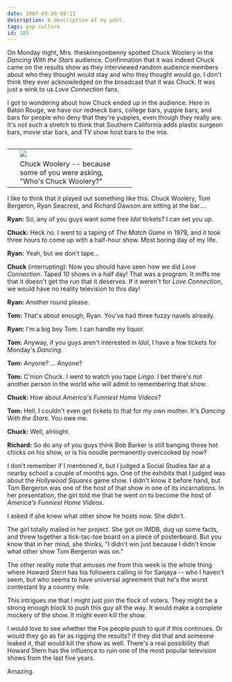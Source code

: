 ```yaml
---
date: 2007-03-30 08:13
description: A description of my post.
tags: pop-culture
id: 285
---
```

On Monday night, Mrs. theskinnyonbenny spotted Chuck Woolery in the <i>Dancing With the Stars</i> audience.  Confirmation that it was indeed Chuck came on the results show as they interviewed random audience members about who they thought would stay and who they thought would go.  I don't think they ever acknowledged on the broadcast that it was Chuck.  It was just a wink to us <i>Love Connection</i> fans.

I got to wondering about how Chuck ended up in the audience.  Here in Baton Rouge, we have our redneck bars, college bars, yuppie bars, and bars for people who deny that they're yuppies, even though they really are.  It's not such a stretch to think that Southern California adds plastic surgeon bars, movie star bars, and TV show host bars to the mix.
<!--more-->
<table cellpadding="2" align="right"><tr><td width="5" rowspan="2"><spacer type="block" width="5" height="1"></td><td width="250" ><img src="/img/chuckwoolery.jpg"></td></tr><tr><td class="caption" width="250">Chuck Woolery -- because some of you were asking, "Who's Chuck Woolery?"</td></tr></table>

I like to think that it played out something like this.  Chuck Woolery, Tom Bergeron, Ryan Seacrest, and Richard Dawson are sitting at the bar....

<strong>Ryan:</strong>  So, any of you guys want some free <i>Idol</i> tickets?  I can set you up.

<strong>Chuck:</strong>  Heck no.  I went to a taping of <em>The Match Game</em> in 1979, and it took three hours to come up with a half-hour show.  Most boring day of my life.

<strong>Ryan:</strong>  Yeah, but we don't tape...

<strong>Chuck </strong>(interrupting):  Now you should have seen how we did <i>Love Connection</i>.  Taped 10 shows in a half day!  That was a program.  It miffs me that it doesn't get the run that it deserves.  If it weren't for <i>Love Connection</i>, we would have no reality television to this day!

<strong>Ryan:</strong> Another round please.

<strong>Tom:</strong>  That's about enough, Ryan.  You've had three fuzzy navels already.  

<strong>Ryan:</strong>  I'm a big boy Tom.  I can handle my liquor.

<strong>Tom:</strong>  Anyway, if you guys aren't interested in <i>Idol</i>, I have a few tickets for Monday's <i>Dancing</i>.

<strong>Tom:</strong>  Anyone? ... Anyone?

<strong>Tom:</strong>  C'mon Chuck.  I went to watch you tape <i>Lingo</i>.  I bet there's not another person in the world who will admit to remembering that show.

<strong>Chuck:</strong> How about <i>America's Funniest Home Videos</i>?

<strong>Tom:</strong>  Hell, I couldn't even get tickets to that for my own mother.  It's <i>Dancing With the Stars</i>.  You owe me.

<strong>Chuck:</strong>  Well, alriiiight.

<strong>Richard:</strong>  So do any of you guys think Bob Barker is still banging those hot chicks on his show, or is his noodle permanently overcooked by now?

I don't remember if I mentioned it, but I judged a Social Studies fair at a nearby school a couple of months ago.  One of the exhibits that I judged was about the <i>Hollywood Squares</i> game show.  I didn't know it before hand, but Tom Bergeron was one of the host of that show in one of its incarnations.  In her presentation, the girl told me that he went on to become the host of <i>America's Funniest Home Videos</i>.

I asked if she knew what other show he hosts now.  She didn't.

The girl totally mailed in her project.  She got on IMDB, dug up some facts, and threw together a tick-tac-toe board on a piece of posterboard.  But you know that in her mind, she thinks, "I didn't win just because I didn't know what other show Tom Bergeron was on."

The other reality note that amuses me from this week is the whole thing where Howard Stern has his followers calling in for Sanjaya -- who I haven't seem, but who seems to have universal agreement that he's the worst contestant by a country mile.

This intrigues me that I might just join the flock of voters.  They might be a strong enough block to push this guy all the way.  It would make a complete mockery of the show.  It might even kill the show.

I would love to see whether the Fox people push to quit if this continues.  Or would they go as far as rigging the results?  If they did that and someone leaked it, that would kill the show as well.  There's a real possibility that Howard Stern has the influence to ruin one of the most popular television shows from the last five years.  

Amazing.

